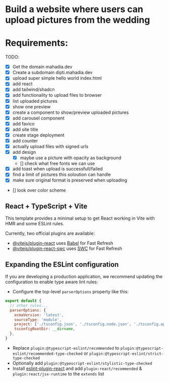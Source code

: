 # Build a website where users can upload pictures from the wedding

# Requirements:

TODO:
- [x] Get the domain mahadia.dev
- [x] Create a subdomain dipti.mahadia.dev
- [x] upload super simple hello world index.html
- [x] add react
- [x] add tailwind/shadcn
- [x] add functionality to upload files to browser
- [x] list uploaded pictures
- [x] show one preview
- [x] create a component to show/preview uploaded pictures
- [x] add carousel component
- [x] add favico
- [x] add site title
- [x] create stage deployment
- [x] add counter
- [x] actually upload files with signed urls
- [x] add design
  - [x] maybe use a picture with opacity as background
  - [] check what free fonts we can use
- [x] add toast when upload is successfull/failed
- [x] find a limit of pictures this soloution can handle
- [x] make sure original format is preserved when uploading
- [] look over color scheme


## React + TypeScript + Vite

This template provides a minimal setup to get React working in Vite with HMR and some ESLint rules.

Currently, two official plugins are available:

- [@vitejs/plugin-react](https://github.com/vitejs/vite-plugin-react/blob/main/packages/plugin-react/README.md) uses [Babel](https://babeljs.io/) for Fast Refresh
- [@vitejs/plugin-react-swc](https://github.com/vitejs/vite-plugin-react-swc) uses [SWC](https://swc.rs/) for Fast Refresh

## Expanding the ESLint configuration

If you are developing a production application, we recommend updating the configuration to enable type aware lint rules:

- Configure the top-level `parserOptions` property like this:

```js
export default {
  // other rules...
  parserOptions: {
    ecmaVersion: 'latest',
    sourceType: 'module',
    project: ['./tsconfig.json', './tsconfig.node.json', './tsconfig.app.json'],
    tsconfigRootDir: __dirname,
  },
}
```

- Replace `plugin:@typescript-eslint/recommended` to `plugin:@typescript-eslint/recommended-type-checked` or `plugin:@typescript-eslint/strict-type-checked`
- Optionally add `plugin:@typescript-eslint/stylistic-type-checked`
- Install [eslint-plugin-react](https://github.com/jsx-eslint/eslint-plugin-react) and add `plugin:react/recommended` & `plugin:react/jsx-runtime` to the `extends` list

